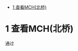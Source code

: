 
<!-- @import "[TOC]" {cmd="toc" depthFrom=1 depthTo=6 orderedList=false} -->

<!-- code_chunk_output -->

* [1 查看MCH(北桥)](#1-查看mch北桥)

<!-- /code_chunk_output -->

# 1 查看MCH(北桥)

通过